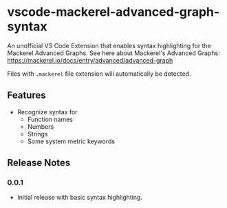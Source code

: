 # vscode-mackerel-advanced-graph-syntax

An unofficial VS Code Extension that enables syntax highlighting for the Mackerel Advanced Graphs.
See here about Mackerel's Advanced Graphs: https://mackerel.io/docs/entry/advanced/advanced-graph

Files with `.mackerel` file extension will automatically be detected.

## Features
- Recognize syntax for
  - Function names
  - Numbers
  - Strings
  - Some system metric keywords

## Release Notes

### 0.0.1

- Initial release with basic syntax highlighting.
